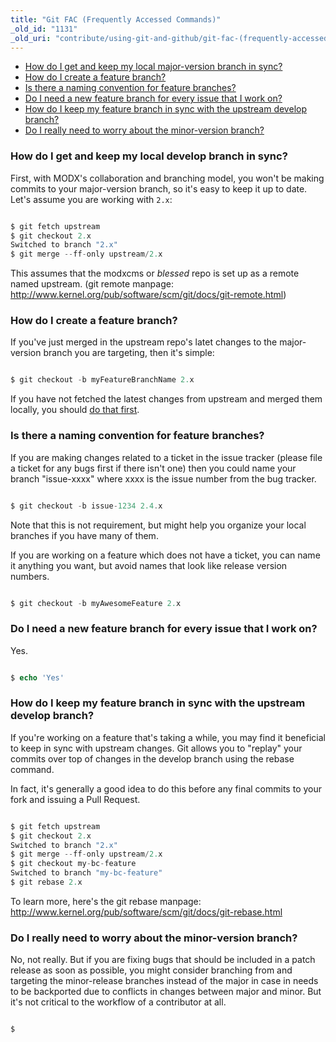 ```yaml
---
title: "Git FAC (Frequently Accessed Commands)"
_old_id: "1131"
_old_uri: "contribute/using-git-and-github/git-fac-(frequently-accessed-commands)"
---
```


- [How do I get and keep my local major-version branch in sync?](#GitFAC%28FrequentlyAccessedCommands%29-HowdoIgetandkeepmylocaldevelopbranchinsync%3F)
- [How do I create a feature branch?](#GitFAC%28FrequentlyAccessedCommands%29-HowdoIcreateafeaturebranch%3F)
- [Is there a naming convention for feature branches?](#GitFAC%28FrequentlyAccessedCommands%29-Isthereanamingconventionforfeaturebranches%3F)
- [Do I need a new feature branch for every issue that I work on?](#GitFAC%28FrequentlyAccessedCommands%29-DoIneedanewfeaturebranchforeveryissuethatIworkon%3F)
- [How do I keep my feature branch in sync with the upstream develop branch?](#GitFAC%28FrequentlyAccessedCommands%29-HowdoIkeepmyfeaturebranchinsyncwiththeupstreamdevelopbranch%3F)
- [Do I really need to worry about the minor-version branch?](#GitFAC%28FrequentlyAccessedCommands%29-DoIreallyneedtoworryaboutthemasterbranch%3F)
 


### How do I get and keep my local develop branch in sync?

 First, with MODX's collaboration and branching model, you won't be making commits to your major-version branch, so it's easy to keep it up to date. Let's assume you are working with `2.x`:

 ``` php 

$ git fetch upstream
$ git checkout 2.x
Switched to branch "2.x"
$ git merge --ff-only upstream/2.x

```

 This assumes that the modxcms or _blessed_ repo is set up as a remote named upstream. (git remote manpage: <http://www.kernel.org/pub/software/scm/git/docs/git-remote.html>)

### How do I create a feature branch?

 If you've just merged in the upstream repo's latet changes to the major-version branch you are targeting, then it's simple:

 ``` php 

$ git checkout -b myFeatureBranchName 2.x

```

 If you have not fetched the latest changes from upstream and merged them locally, you should [do that first](#GitFAC%28FrequentlyAccessedCommands%29-HowdoIgetandkeepmylocaldevelopbranchinsync%3F).

### Is there a naming convention for feature branches?

 If you are making changes related to a ticket in the issue tracker (please file a ticket for any bugs first if there isn't one) then you could name your branch "issue-xxxx" where xxxx is the issue number from the bug tracker.

 ``` php 

$ git checkout -b issue-1234 2.4.x

```

Note that this is not requirement, but might help you organize your local branches if you have many of them.

 If you are working on a feature which does not have a ticket, you can name it anything you want, but avoid names that look like release version numbers.

 ``` php 

$ git checkout -b myAwesomeFeature 2.x

```

### Do I need a new feature branch for every issue that I work on?

 Yes.

 ``` php 

$ echo 'Yes'

```

### How do I keep my feature branch in sync with the upstream develop branch?

 If you're working on a feature that's taking a while, you may find it beneficial to keep in sync with upstream changes. Git allows you to "replay" your commits over top of changes in the develop branch using the rebase command.

 In fact, it's generally a good idea to do this before any final commits to your fork and issuing a Pull Request.

 ``` php 

$ git fetch upstream
$ git checkout 2.x
Switched to branch "2.x"
$ git merge --ff-only upstream/2.x
$ git checkout my-bc-feature
Switched to branch "my-bc-feature"
$ git rebase 2.x

```

 To learn more, here's the git rebase manpage: <http://www.kernel.org/pub/software/scm/git/docs/git-rebase.html>

### Do I really need to worry about the minor-version branch?

 No, not really. But if you are fixing bugs that should be included in a patch release as soon as possible, you might consider branching from and targeting the minor-release branches instead of the major in case in needs to be backported due to conflicts in changes between major and minor. But it's not critical to the workflow of a contributor at all.

 ``` php 

$

```